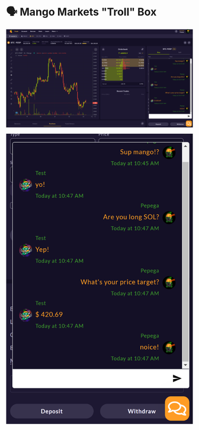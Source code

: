 # 🗣 Mango Markets "Troll" Box

![](<../../.gitbook/assets/image (12) (1) (1) (1) (1) (1) (1).png>)

![](<../../.gitbook/assets/image (6) (1) (1) (1) (1) (1).png>)
